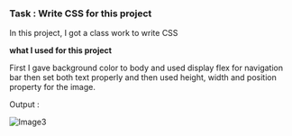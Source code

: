 ### Task : Write CSS for this project

In this project, I got a class work to write CSS 

**what I used for this project**

First I gave background color to body and used display flex for navigation bar then set both text properly and then used height, width and position property for the image.

Output :

![Image3](https://user-images.githubusercontent.com/119880897/209842020-4beb6b3b-ca92-4e8e-8e12-839fab339674.jpg)
